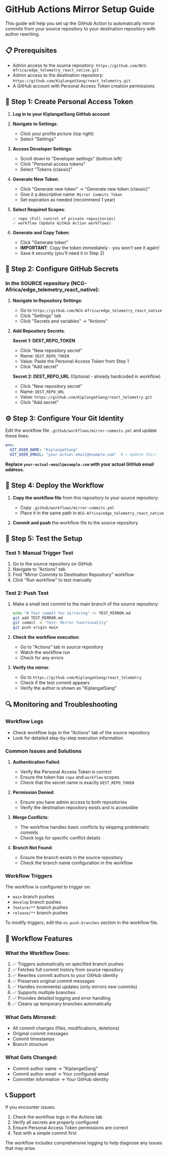 # GitHub Actions Mirror Setup Guide

This guide will help you set up the GitHub Action to automatically mirror commits from your source repository to your destination repository with author rewriting.

## 📋 Prerequisites

- Admin access to the source repository: `https://github.com/NCG-Africa/edge_telemetry_react_native.git`
- Admin access to the destination repository: `https://github.com/KiplangatSang/react_telemetry.git`
- A GitHub account with Personal Access Token creation permissions

## 🔧 Step 1: Create Personal Access Token

1. **Log in to your KiplangatSang GitHub account**

2. **Navigate to Settings**:
   - Click your profile picture (top right)
   - Select "Settings"

3. **Access Developer Settings**:
   - Scroll down to "Developer settings" (bottom left)
   - Click "Personal access tokens"
   - Select "Tokens (classic)"

4. **Generate New Token**:
   - Click "Generate new token" → "Generate new token (classic)"
   - Give it a descriptive name: `Mirror Commits Token`
   - Set expiration as needed (recommend 1 year)

5. **Select Required Scopes**:
   ```
   ✅ repo (Full control of private repositories)
   ✅ workflow (Update GitHub Action workflows)
   ```

6. **Generate and Copy Token**:
   - Click "Generate token"
   - **IMPORTANT**: Copy the token immediately - you won't see it again!
   - Save it securely (you'll need it in Step 2)

## 🔐 Step 2: Configure GitHub Secrets

### In the SOURCE repository (NCG-Africa/edge_telemetry_react_native):

1. **Navigate to Repository Settings**:
   - Go to `https://github.com/NCG-Africa/edge_telemetry_react_native`
   - Click "Settings" tab
   - Click "Secrets and variables" → "Actions"

2. **Add Repository Secrets**:
   
   **Secret 1: DEST_REPO_TOKEN**
   - Click "New repository secret"
   - Name: `DEST_REPO_TOKEN`
   - Value: Paste the Personal Access Token from Step 1
   - Click "Add secret"

   **Secret 2: DEST_REPO_URL** (Optional - already hardcoded in workflow)
   - Click "New repository secret"
   - Name: `DEST_REPO_URL`
   - Value: `https://github.com/KiplangatSang/react_telemetry.git`
   - Click "Add secret"

## ⚙️ Step 3: Configure Your Git Identity

Edit the workflow file `.github/workflows/mirror-commits.yml` and update these lines:

```yaml
env:
  GIT_USER_NAME: "KiplangatSang"
  GIT_USER_EMAIL: "your-actual-email@example.com"  # ← Update this!
```

**Replace `your-actual-email@example.com` with your actual GitHub email address.**

## 📁 Step 4: Deploy the Workflow

1. **Copy the workflow file** from this repository to your source repository:
   - Copy `.github/workflows/mirror-commits.yml`
   - Place it in the same path in `NCG-Africa/edge_telemetry_react_native`

2. **Commit and push** the workflow file to the source repository

## 🧪 Step 5: Test the Setup

### Test 1: Manual Trigger Test
1. Go to the source repository on GitHub
2. Navigate to "Actions" tab
3. Find "Mirror Commits to Destination Repository" workflow
4. Click "Run workflow" to test manually

### Test 2: Push Test
1. Make a small test commit to the main branch of the source repository:
   ```bash
   echo "# Test commit for mirroring" >> TEST_MIRROR.md
   git add TEST_MIRROR.md
   git commit -m "Test: Mirror functionality"
   git push origin main
   ```

2. **Check the workflow execution**:
   - Go to "Actions" tab in source repository
   - Watch the workflow run
   - Check for any errors

3. **Verify the mirror**:
   - Go to `https://github.com/KiplangatSang/react_telemetry`
   - Check if the test commit appears
   - Verify the author is shown as "KiplangatSang"

## 🔍 Monitoring and Troubleshooting

### Workflow Logs
- Check workflow logs in the "Actions" tab of the source repository
- Look for detailed step-by-step execution information

### Common Issues and Solutions

1. **Authentication Failed**:
   - Verify the Personal Access Token is correct
   - Ensure the token has `repo` and `workflow` scopes
   - Check that the secret name is exactly `DEST_REPO_TOKEN`

2. **Permission Denied**:
   - Ensure you have admin access to both repositories
   - Verify the destination repository exists and is accessible

3. **Merge Conflicts**:
   - The workflow handles basic conflicts by skipping problematic commits
   - Check logs for specific conflict details

4. **Branch Not Found**:
   - Ensure the branch exists in the source repository
   - Check the branch name configuration in the workflow

### Workflow Triggers

The workflow is configured to trigger on:
- `main` branch pushes
- `develop` branch pushes
- `feature/**` branch pushes
- `release/**` branch pushes

To modify triggers, edit the `on.push.branches` section in the workflow file.

## 🔄 Workflow Features

### What the Workflow Does:
1. ✅ Triggers automatically on specified branch pushes
2. ✅ Fetches full commit history from source repository
3. ✅ Rewrites commit authors to your GitHub identity
4. ✅ Preserves original commit messages
5. ✅ Handles incremental updates (only mirrors new commits)
6. ✅ Supports multiple branches
7. ✅ Provides detailed logging and error handling
8. ✅ Cleans up temporary branches automatically

### What Gets Mirrored:
- All commit changes (files, modifications, deletions)
- Original commit messages
- Commit timestamps
- Branch structure

### What Gets Changed:
- Commit author name → "KiplangatSang"
- Commit author email → Your configured email
- Committer information → Your GitHub identity

## 📞 Support

If you encounter issues:
1. Check the workflow logs in the Actions tab
2. Verify all secrets are properly configured
3. Ensure Personal Access Token permissions are correct
4. Test with a simple commit first

The workflow includes comprehensive logging to help diagnose any issues that may arise.

